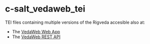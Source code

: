 # c-salt_vedaweb_tei

TEI files containing multiple versions of the Rigveda accesible also at:

* The [VedaWeb Web App](https://vedaweb.uni-koeln.de/rigveda)
* The [VedaWeb REST API](https://vedaweb.uni-koeln.de/rigveda/swagger-ui.html)
